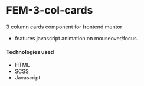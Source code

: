 # FEM-3-col-cards
3 column cards component for frontend mentor

- features javascript animation on mouseover/focus.

#### Technologies used
- HTML
- SCSS
- Javascript
